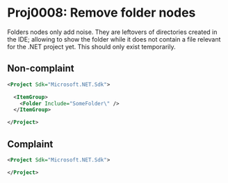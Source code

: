 # Proj0008: Remove folder nodes
Folders nodes only add noise. They are leftovers of directories created in the
IDE; allowing to show the folder while it does not contain a file relevant for
the .NET project yet. This should only exist temporarily.

## Non-complaint
``` XML
<Project Sdk="Microsoft.NET.Sdk">

  <ItemGroup>
    <Folder Include="SomeFolder\" />
  </ItemGroup>

</Project>
```

## Complaint
``` XML
<Project Sdk="Microsoft.NET.Sdk">

</Project>
```
